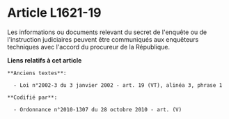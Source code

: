# Article L1621-19

Les informations ou documents relevant du secret de l'enquête ou de l'instruction judiciaires peuvent être communiqués aux
enquêteurs techniques avec l'accord du procureur de la République.

**Liens relatifs à cet article**

	**Anciens textes**:

	  - Loi n°2002-3 du 3 janvier 2002 - art. 19 (VT), alinéa 3, phrase 1

	**Codifié par**:

	  - Ordonnance n°2010-1307 du 28 octobre 2010 - art. (V)
